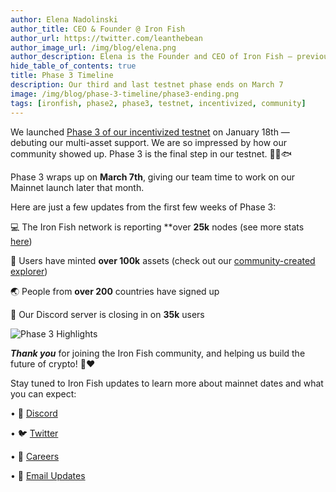 ```yaml
---
author: Elena Nadolinski
author_title: CEO & Founder @ Iron Fish
author_url: https://twitter.com/leanthebean
author_image_url: /img/blog/elena.png
author_description: Elena is the Founder and CEO of Iron Fish — previously worked at Microsoft and Airbnb. Fell down the cryptocurrency rabbit hole in 2017. Really didn't want her insurance to know she eats pizza.
hide_table_of_contents: true
title: Phase 3 Timeline
description: Our third and last testnet phase ends on March 7
image: /img/blog/phase-3-timeline/phase3-ending.png
tags: [ironfish, phase2, phase3, testnet, incentivized, community]
---
```


We launched [Phase 3 of our incentivized testnet](https://www.ironfish.network/blog/2023/01/18/phase3) on January 18th — debuting our multi-asset support. We are so impressed by how our community showed up. Phase 3 is the final step in our testnet. 🏃‍♀️🐟

Phase 3 wraps up on **March 7th**, giving our team time to work on our Mainnet launch later that month.

Here are just a few updates from the first few weeks of Phase 3:

💻 The Iron Fish network is reporting **over **25k** nodes (see more stats [here](https://stats.ironfish.network/?orgId=1))

🔨 Users have minted **over 100k** assets (check out our [community-created explorer](http://www.oreoscan.info/en/assets))

🌏 People from **over 200** countries have signed up

🤝 Our Discord server is closing in on **35k** users

![Phase 3 Highlights ](/img/blog/phase-3-timeline/phase3-highlights.png)

***Thank you*** for joining the Iron Fish community, and helping us build the future of crypto! 🙏❤️



Stay tuned to Iron Fish updates to learn more about mainnet dates and what you can expect:


• 🎤 [Discord](https://discord.ironfish.network)

• 🐦 [Twitter](https://twitter.com/ironfishcrypto)

• 🚀 [Careers](https://ironfish.network/careers)

• 📧 [Email Updates](https://ironfish.network/#email-signup)
